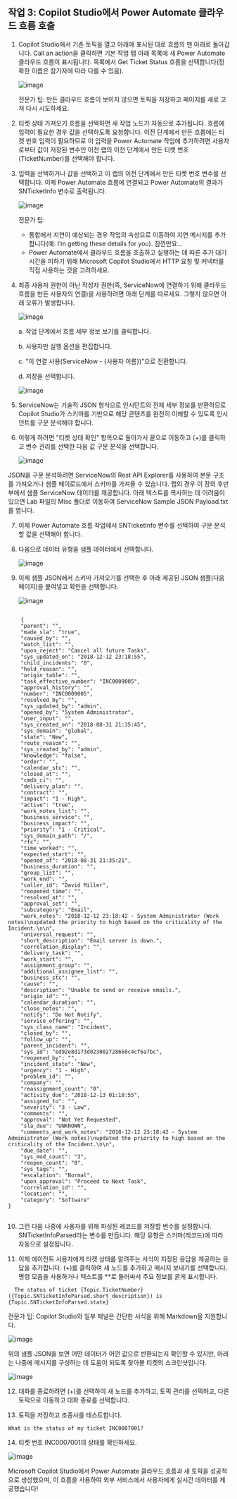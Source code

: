## 작업 3: Copilot Studio에서 Power Automate 클라우드 흐름 호출

1. Copilot Studio에서 기존 토픽을 열고 아래에 표시된 대로 흐름의 맨 아래로 돌아갑니다. Call an action을 클릭하면 기본 작업 탭 아래 목록에 새 Power Automate 클라우드 흐름이 표시됩니다. 목록에서 Get Ticket Status 흐름을 선택합니다(정확한 이름은 참가자에 따라 다를 수 있음).

   ![image](https://github.com/user-attachments/assets/f365d8cc-f854-46ce-b71e-cbb192b2652f)

   전문가 팁: 만든 클라우드 흐름이 보이지 않으면 토픽을 저장하고 페이지를 새로 고쳐 다시 시도하세요.

2. 티켓 상태 가져오기 흐름을 선택하면 새 작업 노드가 자동으로 추가됩니다.
   흐름에 입력이 필요한 경우 값을 선택하도록 요청합니다. 이전 단계에서 만든 흐름에는 티켓 번호 입력이 필요하므로 이 입력을 Power Automate 작업에 추가하려면 사용자로부터 값이 저장된 변수인 이전 랩의 이전 단계에서 만든 티켓 번호(TicketNumber)를 선택해야 합니다.


3. 입력을 선택하거나 값을 선택하고 이 랩의 이전 단계에서 만든 티켓 번호 변수를 선택합니다. 이제 Power Automate 흐름에 연결되고 Power Automate의 결과가 SNTicketInfo 변수로 출력됩니다.

   ![image](https://github.com/user-attachments/assets/c584cf04-48ec-4643-934e-88489d124d94)

   전문가 팁:
   - 통합에서 지연이 예상되는 경우 작업의 속성으로 이동하여 지연 메시지를 추가합니다(예: I’m getting these details for you). 잠깐만요...
   - Power Automate에서 클라우드 흐름을 호출하고 실행하는 데 따른 추가 대기 시간을 피하기 위해 Microsoft Copilot Studio에서 HTTP 요청 및 커넥터를 직접 사용하는 것을 고려하세요.

4. 최종 사용자 권한이 아닌 작성자 권한(즉, ServiceNow에 연결하기 위해 클라우드 흐름을 만든 사용자의 연결)을 사용하려면 아래 단계를 따르세요. 그렇지 않으면 아래 오류가 발생합니다.

   ![image](https://github.com/user-attachments/assets/f0e6c390-4925-4da0-8398-d22378b96fe5)

   a. 작업 단계에서 흐름 세부 정보 보기를 클릭합니다.
   
   b. 사용자만 실행 옵션을 편집합니다.
   
   c. "이 연결 사용(ServiceNow - {사용자 이름})"으로 전환합니다.
   
   d. 저장을 선택합니다.

   ![image](https://github.com/user-attachments/assets/bf687b6f-5a4f-4dec-962f-bde0bd96f943)

6. ServiceNow는 기술적 JSON 형식으로 인시던트의 전체 세부 정보를 반환하므로 Copilot Studio가 스키마를 기반으로 해당 콘텐츠를 완전히 이해할 수 있도록 인시던트를 구문 분석해야 합니다.

7. 이렇게 하려면 "티켓 상태 확인" 항목으로 돌아가서 끝으로 이동하고 (+)를 클릭하고 변수 관리를 선택한 다음 값 구문 분석을 선택합니다.

   ![image](https://github.com/user-attachments/assets/eeed9c73-40ec-4584-8c70-ae33a4ec61d2)

JSON을 구문 분석하려면 ServiceNow의 Rest API Explorer를 사용하여 본문 구조를 가져오거나 샘플 페이로드에서 스키마를 가져올 수 있습니다. 랩의 경우 이 장의 후반부에서 샘플 ServiceNow 데이터를 제공합니다.
아래 텍스트를 복사하는 데 어려움이 있으면 Lab 파일의 Misc 폴더로 이동하여 ServiceNow Sample JSON Payload.txt를 엽니다.


7. 이제 Power Automate 흐름 작업에서 SNTicketInfo 변수를 선택하여 구문 분석할 값을 선택해야 합니다.

8. 다음으로 데이터 유형을 샘플 데이터에서 선택합니다.

   ![image](https://github.com/user-attachments/assets/05edb5c5-82bb-436b-a2ba-8fc569544918)

9. 이제 샘플 JSON에서 스키마 가져오기를 선택한 후 아래 제공된 JSON 샘플(다음 페이지)을 붙여넣고 확인을 선택합니다.

   ![image](https://github.com/user-attachments/assets/d88ce4f7-0edc-46ef-80bc-5f59c4318db4)

<pre><code>
  	{
    "parent": "",
    "made_sla": "true",
    "caused_by": "",
    "watch_list": "",
    "upon_reject": "Cancel all future Tasks",
    "sys_updated_on": "2018-12-12 23:18:55",
    "child_incidents": "0",
    "hold_reason": "",
    "origin_table": "",		
    "task_effective_number": "INC0009005",
    "approval_history": "",
    "number": "INC0009005",
    "resolved_by": "",
    "sys_updated_by": "admin",
    "opened_by": "System Administrator",
    "user_input": "",
    "sys_created_on": "2018-08-31 21:35:45",
    "sys_domain": "global",
    "state": "New",
    "route_reason": "",
    "sys_created_by": "admin",
    "knowledge": "false",
    "order": "",
    "calendar_stc": "",
    "closed_at": "",
    "cmdb_ci": "",
    "delivery_plan": "",
    "contract": "",
    "impact": "1 - High",
    "active": "true",
    "work_notes_list": "",
    "business_service": "",
    "business_impact": "",
    "priority": "1 - Critical",
    "sys_domain_path": "/",
    "rfc": "",
    "time_worked": "",
    "expected_start": "",
    "opened_at": "2018-08-31 21:35:21",
    "business_duration": "",
    "group_list": "",
    "work_end": "",
    "caller_id": "David Miller",
    "reopened_time": "",
    "resolved_at": "",
    "approval_set": "",
    "subcategory": "Email",
    "work_notes": "2018-12-12 23:18:42 - System Administrator (Work notes)\nupdated the priority to high based on the criticality of the Incident.\n\n",
    "universal_request": "",
    "short_description": "Email server is down.",
    "correlation_display": "",
    "delivery_task": "",
    "work_start": "",
    "assignment_group": "",
    "additional_assignee_list": "",
    "business_stc": "",
    "cause": "",
    "description": "Unable to send or receive emails.",
    "origin_id": "",
    "calendar_duration": "",
    "close_notes": "",
    "notify": "Do Not Notify",
    "service_offering": "",
    "sys_class_name": "Incident",
    "closed_by": "",
    "follow_up": "",
    "parent_incident": "",
    "sys_id": "ed92e8d173d023002728660c4cf6a7bc",
    "reopened_by": "",
    "incident_state": "New",
    "urgency": "1 - High",
    "problem_id": "",
    "company": "",
    "reassignment_count": "0",
    "activity_due": "2018-12-13 01:18:55",
    "assigned_to": "",
    "severity": "3 - Low",
    "comments": "",
    "approval": "Not Yet Requested",
    "sla_due": "UNKNOWN",
    "comments_and_work_notes": "2018-12-12 23:18:42 - System Administrator (Work notes)\nupdated the priority to high based on the criticality of the Incident.\n\n",
    "due_date": "",
    "sys_mod_count": "3",
    "reopen_count": "0",
    "sys_tags": "",
    "escalation": "Normal",
    "upon_approval": "Proceed to Next Task",
    "correlation_id": "",
    "location": "",
    "category": "Software"
}

</code></pre>


10. 그런 다음 나중에 사용자를 위해 파싱된 레코드를 저장할 변수를 설정합니다.
   SNTicketInfoParsed라는 변수를 만듭니다. 해당 유형은 스키마(레코드)에 따라 자동으로 설정됩니다.

11. 이제 에이전트 사용자에게 티켓 상태를 알려주는 서식이 지정된 응답을 제공하는 응답을 추가합니다. (+)를 클릭하여 새 노드를 추가하고 메시지 보내기를 선택합니다.
   명령 모음을 사용하거나 텍스트를 **로 둘러싸서 주요 정보를 굵게 표시합니다.

   ```
	 The status of ticket {Topic.TicketNumber} 
   ({Topic.SNTicketInfoParsed.short_description}) is {Topic.SNTicketInfoParsed.state}
   ```

   전문가 팁: Copilot Studio와 일부 채널은 간단한 서식을 위해 Markdown을 지원합니다.

   ![image](https://github.com/user-attachments/assets/a78e0b76-6fbb-41e7-a60f-b7660204d696)

   위의 샘플 JSON을 보면 어떤 데이터가 어떤 값으로 반환되는지 확인할 수 있지만, 아래는 나중에 메시지를 구성하는 데 도움이 되도록 찾아볼 티켓의 스크린샷입니다.

   ![image](https://github.com/user-attachments/assets/b6d7792f-a489-4c7d-8293-039bce3655e7)

12. 대화를 종료하려면 (+)를 선택하여 새 노드를 추가하고, 토픽 관리를 선택하고, 다른 토픽으로 이동하고 대화 종료를 선택합니다.

13. 토픽을 저장하고 조종사를 테스트합니다.

   ```
   What is the status of my ticket INC0007001?
   ```

14. 티켓 번호 INC0007001의 상태를 확인하세요.

   
![image](https://github.com/user-attachments/assets/014f2d32-ade9-413b-bb57-2b1044fe1f66)

Microsoft Copilot Studio에서 Power Automate 클라우드 흐름과 새 토픽을 성공적으로 생성했으며, 이 흐름을 사용하여 외부 서비스에서 사용자에게 실시간 데이터를 제공했습니다!

